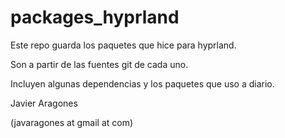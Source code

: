 # packages_hyprland

Este repo guarda los paquetes que hice para hyprland.


Son a partir de las fuentes git de cada uno.

Incluyen algunas dependencias y los paquetes que uso a diario.



Javier Aragones

(javaragones at gmail at com)

